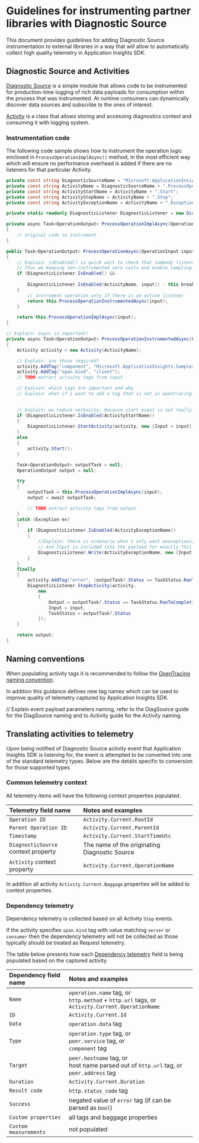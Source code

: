 # Guidelines for instrumenting partner libraries with Diagnostic Source 

This document provides guidelines for adding Diagnostic Source instrumentation to external libraries in a way that will allow to automatically collect high quality telemetry in Application Insights SDK.

## Diagnostic Source and Activities

[Diagnostic Source][DiagnosticSourceGuide] is a simple module that allows code to be instrumented for production-time logging of rich data payloads for consumption within the process that was instrumented. At runtime consumers can dynamically discover data sources and subscribe to the ones of interest.

[Activity][ActivityGuide] is a class that allows storing and accessing diagnostics context and consuming it with logging system.

### Instrumentation code

The following code sample shows how to instrument the operation logic enclosed in ```ProcessOperationImplAsync()``` method, in the most efficient way which will ensure no performance overhead is added if there are no listeners for that particular Activity.

```C#
private const string DiagnosticSourceName = "Microsoft.ApplicationInsights.Samples";
private const string ActivityName = DiagnosticSourceName + ".ProcessOperation";
private const string ActivityStartName = ActivityName + ".Start";
private const string ActivityStopName = ActivityName + ".Stop";
private const string ActivityExceptionName = ActivityName + ".Exception";

private static readonly DiagnosticListener DiagnosticListener = new DiagnosticListener(DiagnosticSourceName); 

private async Task<OperationOutput> ProcessOperationImplAsync(OperationInput input)
{
    // original code to instrument
}

public Task<OperationOutput> ProcessOperationAsync(OperationInput input)
{
    // Explain: isEnabled() is quick wait to check that sombody listens, isEnabled(ActivityName, input) checks that somebody listens to this kind of activity AND this kind of input
    // thus we keeping non-instrumented zero costs and enable sampling
    if (DiagnosticListener.IsEnabled() && 
    
        DiagnosticListener.IsEnabled(ActivityName, input)) - this breaks scenario when I want to receive Exception events only. It should only prevent activity from being created
    {
        // instrument operation only if there is an active listener
        return this.ProcessOperationInstrumentedAsync(input);
    }

    return this.ProcessOperationImplAsync(input);
}

// Explain: async is important!
private async Task<OperationOutput> ProcessOperationInstrumentedAsync(OperationInput input)
{
    Activity activity = new Activity(ActivityName);

    // Explain: are those required?
    activity.AddTag("component", "Microsoft.ApplicationInsights.Samples");
    activity.AddTag("span.kind", "client");
    // TODO extract activity tags from input

    // Explain: which tags are important and why
    // Explain: what if i want to add a tag that is not in opentracing list, but is useful for users, what should i do?

    
    // Explain: we reduce verbosity, because start event is not really ineteresting for the majority of listeners
    if (DiagnosticListener.IsEnabled(ActivityStartName))
    {
        DiagnosticListener.StartActivity(activity, new {Input = input});
    }
    else
    {
        activity.Start();
    }

    Task<OperationOutput> outputTask = null;
    OperationOutput output = null;

    try
    {
        outputTask = this.ProcessOperationImplAsync(input);
        output = await outputTask;

        // TODO extract activity tags from output
    }
    catch (Exception ex)
    {
        if (DiagnosticListener.IsEnabled(ActivityExceptionName))
        {
            //Explain: there is scnenario when I only want execeptions, but not  any activity events
            // And Input is included into the payload for exactly this case
            DiagnosticListener.Write(ActivityExceptionName, new {Input = input, Exception = ex});
        }
    }
    finally
    {
        activity.AddTag("error", (outputTask?.Status == TaskStatus.RanToCompletion).ToString());
        DiagnosticListener.StopActivity(activity,
            new
            {
                Output = outputTask?.Status == TaskStatus.RanToCompletion ? output : null,
                Input = input,
                TaskStatus = outputTask?.Status
            });
    }

    return output;
}
```

## Naming conventions

When populating activity tags it is recommended to follow the [OpenTracing naming convention][OpenTracingNamingConvention].

In addition this guidance defines new tag names which can be used to improve quality of telemetry captured by Application Insights SDK.

// Explain event payload parameters naming, refer to the DiagSource guide for the DiagSource naming and to Activity guide for the Activity naming.

## Translating activities to telemetry

Upon being notified of Diagnostic Source activity event that Application Insights SDK is listening for, the event is attempted to be converted into one of the standard telemetry types. Below are the details specific to conversion for those supported types  

### Common telemetry context

All telemetry items will have the following context properties populated.

| Telemetry field name | Notes and examples |
|:--------------|:-------------------|
| `Operation ID` | ```Activity.Current.RootId``` |
| `Parent Operation ID` | ```Activity.Current.ParentId``` |
| `Timestamp` | ```Activity.Current.StartTimeUtc``` |
| `DiagnosticSource` context property | The name of the originating Diagnostic Source |
| `Activity` context property | ```Activity.Current.OperationName``` |

In addition all activity ```Activity.Current.Baggage``` properties will be added to context properties.

### Dependency telemetry

Dependency telemetry is collected based on all Activity `Stop` events. 

If the activity specifies `span.kind` tag with value matching `server` or `consumer` then the dependency telemetry will not be collected as those typically should be treated as Request telemetry.

The table below presents how each [Dependency telemetry][AIDataModelRdd] field is being populated based on the captured activity 

| Dependency field name | Notes and examples |
|:--------------|:-------------------|
| `Name` | `operation.name` tag, or <br/> `http.method` + `http.url` tags, or <br/> ```Activity.Current.OperationName``` |
| `ID` | ```Activity.Current.Id``` |
| `Data` | `operation.data` tag |
| `Type` | `operation.type` tag, or <br/> `peer.service` tag, or <br/> `component` tag |
| `Target` | `peer.hostname` tag, or <br/> host name parsed out of `http.url` tag, or <br/> `peer.address` tag |
| `Duration` | ```Activity.Current.Duration``` |
| `Result code` | `http.status_code` tag |
| `Success` | negated value of `error` tag (if can be parsed as ```bool```) |
| `Custom properties` | all tags and baggage properties |
| `Custom measurements` | not populated |


[DiagnosticSourceGuide]: https://github.com/dotnet/corefx/blob/master/src/System.Diagnostics.DiagnosticSource/src/DiagnosticSourceUsersGuide.md
[ActivityGuide]: https://github.com/dotnet/corefx/blob/master/src/System.Diagnostics.DiagnosticSource/src/ActivityUserGuide.md
[OpenTracingNamingConvention]: https://github.com/opentracing/specification/blob/master/semantic_conventions.md#span-tags-table
[AIDataModelRdd]: https://docs.microsoft.com/en-us/azure/application-insights/application-insights-data-model-dependency-telemetry

